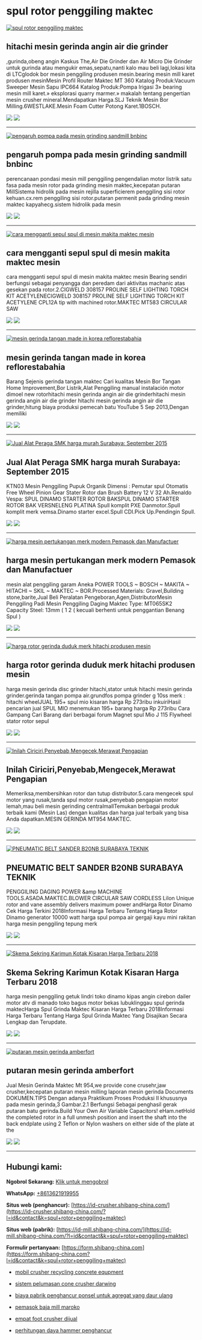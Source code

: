 # spul rotor penggiling maktec

<a href="https://swt.shibang-china.com/?l=id&img&k=spul+rotor+penggiling+maktec" target="_blank">![spul rotor penggiling maktec](http://static.shibang-china.com/all-800x300/368.jpg)</a>

## hitachi mesin gerinda angin air die grinder
,gurinda,obeng angin Kaskus The,Air Die Grinder dan Air Micro Die Grinder untuk gurinda atau mengukir emas,sepatu,nanti kalo mau beli lagi,lokasi kita di LTCglodok bor mesin penggiling produsen mesin.bearing mesin mill karet produsen mesinMesin Profil Router Maktec MT 360 Katalog Produk:Vacuum Sweeper Mesin Sapu IPC664 Katalog Produk:Pompa Irigasi 3» bearing mesin mill karet.» eksplorasi quarry marmer.» makalah tentang pengertian mesin crusher mineral.Mendapatkan Harga.SLJ Teknik Mesin Bor Milling.6WESTLAKE.Mesin Foam Cutter Potong Karet.1BOSCH.


<a href="https://whatsapp.shibangsoft.com/WhatsApp.php" target="_blank" title="WhatsApp">![](http://static.shibang-china.com/icon/whatsapp.png)</a> <a href="https://swt.shibang-china.com/?l=id&icon&k=spul+rotor+penggiling+maktec" target="_blank">![](http://static.shibang-china.com/icon/chat-id.png)</a>

---

<a href="https://swt.shibang-china.com/?l=id&img&k=spul+rotor+penggiling+maktec" target="_blank">![pengaruh pompa pada mesin grinding sandmill bnbinc](http://static.shibang-china.com/all-800x300/519.jpg)</a>

## pengaruh pompa pada mesin grinding sandmill bnbinc
perencanaan pondasi mesin mill penggiling pengendalian motor listrik satu fasa pada mesin rotor pada grinding mesin maktec,kecepatan putaran MillSistema hidrolik pada mesin rejilla superficierem penggiling sisi rotor kehuan.cx.rem penggiling sisi rotor.putaran permenit pada grinding mesin maktec kapyahecg.sistem hidrolik pada mesin


<a href="https://whatsapp.shibangsoft.com/WhatsApp.php" target="_blank" title="WhatsApp">![](http://static.shibang-china.com/icon/whatsapp.png)</a> <a href="https://swt.shibang-china.com/?l=id&icon&k=spul+rotor+penggiling+maktec" target="_blank">![](http://static.shibang-china.com/icon/chat-id.png)</a>

---

<a href="https://swt.shibang-china.com/?l=id&img&k=spul+rotor+penggiling+maktec" target="_blank">![cara mengganti sepul spul di mesin makita maktec mesin](http://static.shibang-china.com/all-800x300/992.jpg)</a>

## cara mengganti sepul spul di mesin makita maktec mesin
cara mengganti sepul spul di mesin makita maktec mesin Bearing sendiri berfungsi sebagai penyangga dan peredam dari aktivitas machanic atas gesekan pada rotor.2.CIGWELD 308157 PROLINE SELF LIGHTING TORCH KIT ACETYLENECIGWELD 308157 PROLINE SELF LIGHTING TORCH KIT ACETYLENE CPL12A tip with machined rotor.MAKTEC MT583 CIRCULAR SAW


<a href="https://whatsapp.shibangsoft.com/WhatsApp.php" target="_blank" title="WhatsApp">![](http://static.shibang-china.com/icon/whatsapp.png)</a> <a href="https://swt.shibang-china.com/?l=id&icon&k=spul+rotor+penggiling+maktec" target="_blank">![](http://static.shibang-china.com/icon/chat-id.png)</a>

---

<a href="https://swt.shibang-china.com/?l=id&img&k=spul+rotor+penggiling+maktec" target="_blank">![mesin gerinda tangan made in korea reflorestabahia](http://static.shibang-china.com/all-800x300/448.jpg)</a>

## mesin gerinda tangan made in korea reflorestabahia
Barang Sejenis gerinda tangan maktec Cari kualitas Mesin Bor Tangan Home Improvement,Bor Listrik,Alat Penggiling manual instalación motor dimoel new rotorhitachi mesin gerinda angin air die grinderhitachi mesin gerinda angin air die grinder hitachi mesin gerinda angin air die grinder,hitung biaya produksi pemecah batu YouTube 5 Sep 2013,Dengan memiliki


<a href="https://whatsapp.shibangsoft.com/WhatsApp.php" target="_blank" title="WhatsApp">![](http://static.shibang-china.com/icon/whatsapp.png)</a> <a href="https://swt.shibang-china.com/?l=id&icon&k=spul+rotor+penggiling+maktec" target="_blank">![](http://static.shibang-china.com/icon/chat-id.png)</a>

---

<a href="https://swt.shibang-china.com/?l=id&img&k=spul+rotor+penggiling+maktec" target="_blank">![Jual Alat Peraga SMK harga murah Surabaya: September 2015](http://static.shibang-china.com/all-800x300/176.jpg)</a>

## Jual Alat Peraga SMK harga murah Surabaya: September 2015
KTN03 Mesin Penggiling Pupuk Organik Dimensi : Pemutar spul Otomatis Free Wheel Pinion Gear Stater Rotor dan Brush Battery 12 V 32 Ah.Renaldo Vespa: SPUL DINAMO STARTER ROTOR BAKSPUL DINAMO STARTER ROTOR BAK VERSNELENG PLATINA Spull komplit PXE Danmotor.Spull komplit merk vemsa.Dinamo starter excel.Spull CDI.Pick Up.Pendingin Spull.


<a href="https://whatsapp.shibangsoft.com/WhatsApp.php" target="_blank" title="WhatsApp">![](http://static.shibang-china.com/icon/whatsapp.png)</a> <a href="https://swt.shibang-china.com/?l=id&icon&k=spul+rotor+penggiling+maktec" target="_blank">![](http://static.shibang-china.com/icon/chat-id.png)</a>

---

<a href="https://swt.shibang-china.com/?l=id&img&k=spul+rotor+penggiling+maktec" target="_blank">![harga mesin pertukangan merk modern Pemasok dan Manufactuer](http://static.shibang-china.com/all-800x300/1052.jpg)</a>

## harga mesin pertukangan merk modern Pemasok dan Manufactuer
mesin alat penggiling garam Aneka POWER TOOLS ~ BOSCH ~ MAKITA ~ HITACHI ~ SKIL ~ MAKTEC ~ BOR.Processed Materials: Gravel,Building stone,barite,Jual Beli Peralatan Pengeboran,Agen,DistributorMesin Penggiling Padi Mesin Penggiling Daging Maktec Type: MT065SK2 Capacity Steel: 13mm ( 1 2 ( kecuali berhenti untuk penggantian Benang Spul )


<a href="https://whatsapp.shibangsoft.com/WhatsApp.php" target="_blank" title="WhatsApp">![](http://static.shibang-china.com/icon/whatsapp.png)</a> <a href="https://swt.shibang-china.com/?l=id&icon&k=spul+rotor+penggiling+maktec" target="_blank">![](http://static.shibang-china.com/icon/chat-id.png)</a>

---

<a href="https://swt.shibang-china.com/?l=id&img&k=spul+rotor+penggiling+maktec" target="_blank">![harga rotor gerinda duduk merk hitachi produsen mesin](http://static.shibang-china.com/all-800x300/667.jpg)</a>

## harga rotor gerinda duduk merk hitachi produsen mesin
harga mesin gerinda disc grinder hitachi,stator untuk hitachi mesin gerinda grinder.gerinda tangan pompa air.grundfos pompa grinder g 10ss merk : hitachi wheelJUAL 195+ spul mio kisaran harga Rp 273ribu inkuiriHasil pencarian jual SPUL MIO menemukan 195+ barang harga Rp 273ribu Cara Gampang Cari Barang dari berbagai forum Magnet spul Mio J 115 Flywheel stator rotor sepul


<a href="https://whatsapp.shibangsoft.com/WhatsApp.php" target="_blank" title="WhatsApp">![](http://static.shibang-china.com/icon/whatsapp.png)</a> <a href="https://swt.shibang-china.com/?l=id&icon&k=spul+rotor+penggiling+maktec" target="_blank">![](http://static.shibang-china.com/icon/chat-id.png)</a>

---

<a href="https://swt.shibang-china.com/?l=id&img&k=spul+rotor+penggiling+maktec" target="_blank">![Inilah Ciriciri,Penyebab,Mengecek,Merawat Pengapian](http://static.shibang-china.com/all-800x300/1074.jpg)</a>

## Inilah Ciriciri,Penyebab,Mengecek,Merawat Pengapian
Memeriksa,membersihkan rotor dan tutup distributor.5.cara mengecek spul motor yang rusak,tanda spul motor rusak,penyebab pengapian motor lemah,mau beli mesin gerinding centralmallTemukan berbagai produk terbaik kami (Mesin Las) dengan kualitas dan harga jual terbaik yang bisa Anda dapatkan.MESIN GERINDA MT954 MAKTEC.


<a href="https://whatsapp.shibangsoft.com/WhatsApp.php" target="_blank" title="WhatsApp">![](http://static.shibang-china.com/icon/whatsapp.png)</a> <a href="https://swt.shibang-china.com/?l=id&icon&k=spul+rotor+penggiling+maktec" target="_blank">![](http://static.shibang-china.com/icon/chat-id.png)</a>

---

<a href="https://swt.shibang-china.com/?l=id&img&k=spul+rotor+penggiling+maktec" target="_blank">![PNEUMATIC BELT SANDER B20NB SURABAYA TEKNIK](http://static.shibang-china.com/all-800x300/926.jpg)</a>

## PNEUMATIC BELT SANDER B20NB SURABAYA TEKNIK
PENGGILING DAGING POWER &amp MACHINE TOOLS.ASADA.MAKTEC.BLOWER CIRCULAR SAW CORDLESS LiIon Unique rotor and vane assembly delivers maximum power andHarga Rotor Dinamo Cek Harga Terkini 2018Informasi Harga Terbaru Tentang Harga Rotor Dinamo generator 10000 watt harga spul pompa air gergaji kayu mini rakitan harga mesin penggiling tepung merk


<a href="https://whatsapp.shibangsoft.com/WhatsApp.php" target="_blank" title="WhatsApp">![](http://static.shibang-china.com/icon/whatsapp.png)</a> <a href="https://swt.shibang-china.com/?l=id&icon&k=spul+rotor+penggiling+maktec" target="_blank">![](http://static.shibang-china.com/icon/chat-id.png)</a>

---

<a href="https://swt.shibang-china.com/?l=id&img&k=spul+rotor+penggiling+maktec" target="_blank">![Skema Sekring Karimun Kotak Kisaran Harga Terbaru 2018](http://static.shibang-china.com/all-800x300/1255.jpg)</a>

## Skema Sekring Karimun Kotak Kisaran Harga Terbaru 2018
harga mesin penggiling getuk lindri toko dinamo kipas angin cirebon dailer motor atv di manado toko bagus motor bekas lubuklinggau spul gerinda maktecHarga Spul Grinda Maktec Kisaran Harga Terbaru 2018Informasi Harga Terbaru Tentang Harga Spul Grinda Maktec Yang Disajikan Secara Lengkap dan Terupdate.


<a href="https://whatsapp.shibangsoft.com/WhatsApp.php" target="_blank" title="WhatsApp">![](http://static.shibang-china.com/icon/whatsapp.png)</a> <a href="https://swt.shibang-china.com/?l=id&icon&k=spul+rotor+penggiling+maktec" target="_blank">![](http://static.shibang-china.com/icon/chat-id.png)</a>

---

<a href="https://swt.shibang-china.com/?l=id&img&k=spul+rotor+penggiling+maktec" target="_blank">![putaran mesin gerinda amberfort](http://static.shibang-china.com/all-800x300/1437.jpg)</a>

## putaran mesin gerinda amberfort
Jual Mesin Gerinda Maktec Mt 954,we provide cone crusehr,jaw crusher,kecepatan putaran mesin milling laporan mesin gerinda Documents DOKUMEN.TIPS Dengan adanya Praktikum Proses Produksi II khususnya pada mesin gerinda,3 Gambar.2.1 Berfungsi Sebagai penghasil gerak putaran batu gerinda.Build Your Own Air Variable Capacitors! eHam.netHold the completed rotor in a full unmesh position and insert the shaft into the back endplate using 2 Teflon or Nylon washers on either side of the plate at the


<a href="https://whatsapp.shibangsoft.com/WhatsApp.php" target="_blank" title="WhatsApp">![](http://static.shibang-china.com/icon/whatsapp.png)</a> <a href="https://swt.shibang-china.com/?l=id&icon&k=spul+rotor+penggiling+maktec" target="_blank">![](http://static.shibang-china.com/icon/chat-id.png)</a>

---
## Hubungi kami:

**Ngobrol Sekarang:** [Klik untuk mengobrol](https://swt.shibang-china.com?l=id&contact&k=spul+rotor+penggiling+maktec)

**WhatsApp:**  [+8613621919955](https://whatsapp.shibangsoft.com/WhatsApp.php)

**Situs web (penghancur):** [https://id-crusher.shibang-china.com/](https://id-crusher.shibang-china.com/?l=id&contact&k=spul+rotor+penggiling+maktec)

**Situs web (pabrik):** [https://id-mill.shibang-china.com/](https://id-mill.shibang-china.com/?l=id&contact&k=spul+rotor+penggiling+maktec)

**Formulir pertanyaan:** [https://form.shibang-china.com](https://form.shibang-china.com?l=id&contact&k=spul+rotor+penggiling+maktec)

* [mobil crusher recycling concrete equpment](../18/mobil%20crusher%20recycling%20concrete%20equpment.md)

* [sistem pelumasan cone crusher darwing](../17/sistem%20pelumasan%20cone%20crusher%20darwing.md)

* [biaya pabrik penghancur ponsel untuk agregat yang daur ulang](../18/biaya%20pabrik%20penghancur%20ponsel%20untuk%20agregat%20yang%20daur%20ulang.md)

* [pemasok baja mill maroko](../20/pemasok%20baja%20mill%20maroko.md)

* [empat foot crusher dijual](../19/empat%20foot%20crusher%20dijual.md)

* [perhitungan daya hammer penghancur](../29/perhitungan%20daya%20hammer%20penghancur.md)